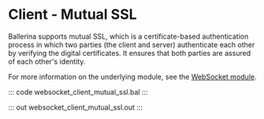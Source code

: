 # Client - Mutual SSL

Ballerina supports mutual SSL, which is a certificate-based authentication
process in which two parties (the client and server) authenticate each other by
verifying the digital certificates. It ensures that both parties are assured
of each other's identity.

For more information on the underlying module, 
see the [WebSocket module](https://lib.ballerina.io/ballerina/websocket/latest/).

::: code websocket_client_mutual_ssl.bal :::

::: out websocket_client_mutual_ssl.out :::
